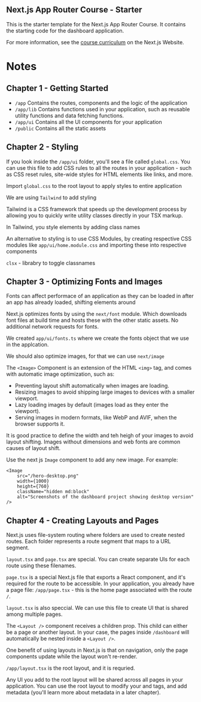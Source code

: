 ## Next.js App Router Course - Starter

This is the starter template for the Next.js App Router Course. It contains the starting code for the dashboard application.

For more information, see the [course curriculum](https://nextjs.org/learn) on the Next.js Website.

# Notes

## Chapter 1 - Getting Started

- `/app` Contains the routes, components and the logic of the application
- `/app/lib` Contains functions used in your application, such as reusable utility functions and data fetching functions.
- `/app/ui` Contains all the UI components for your application
- `/public` Contains all the static assets

## Chapter 2 - Styling

If you look inside the `/app/ui` folder, you'll see a file called `global.css`. You can use this file to add CSS rules to all the routes in your application - such as CSS reset rules, site-wide styles for HTML elements like links, and more.

Import `global.css` to the root layout to apply styles to entire application

We are using `Tailwind` to add styling

Tailwind is a CSS framework that speeds up the development process by allowing you to quickly write utility classes directly in your TSX markup.

In Tailwind, you style elements by adding class names

An alternative to styling is to use CSS Modules, by creating respective CSS modules like `app/ui/home.module.css` and importing these into respective components

`clsx` - librabry to toggle classnames

## Chapter 3 - Optimizing Fonts and Images

Fonts can affect performace of an application as they can be loaded in after an app has already loaded, shifting elements around

Next.js optimizes fonts by using the `next/font` module. Which downloads font files at build time and hosts these with the other static assets.
No additional network requests for fonts.

We created `app/ui/fonts.ts` where we create the fonts object that we use in the applcation.

We should also optimize images, for that we can use `next/image`

The `<Image>` Component is an extension of the HTML `<img>` tag, and comes with automatic image optimization, such as:

- Preventing layout shift automatically when images are loading.
- Resizing images to avoid shipping large images to devices with a smaller viewport.
- Lazy loading images by default (images load as they enter the viewport).
- Serving images in modern formats, like WebP and AVIF, when the browser supports it.

It is good practice to define the width and teh heigh of your images to avoid layout shifting. Images without dimensions and web fonts are common causes of layout shift.

Use the next js `Image` component to add any new image.
For example:

```
<Image
    src="/hero-desktop.png"
    width={1000}
    height={760}
    className="hidden md:block"
    alt="Screenshots of the dashboard project showing desktop version"
/>
```

## Chapter 4 - Creating Layouts and Pages

Next.js uses file-system routing where folders are used to create nested routes. Each folder represents a route segment that maps to a URL segment.

`layout.tsx` and `page.tsx` are special. You can create separate UIs for each route using these filenames.

`page.tsx` is a special Next.js file that exports a React component, and it's required for the route to be accessible. In your application, you already have a page file: `/app/page.tsx` - this is the home page associated with the route `/`.

`layout.tsx` is also speccial. We can use this file to create UI that is shared among multiple pages.

The `<Layout />` component receives a children prop. This child can either be a page or another layout. In your case, the pages inside `/dashboard` will automatically be nested inside a `<Layout />`.

One benefit of using layouts in Next.js is that on navigation, only the page components update while the layout won't re-render.

`/app/layout.tsx` is the root layout, and it is requried.

Any UI you add to the root layout will be shared across all pages in your application. You can use the root layout to modify your <html> and <body> tags, and add metadata (you'll learn more about metadata in a later chapter).
